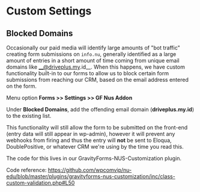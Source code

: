 # Custom Settings

## Blocked Domains

Occasionally our paid media will identify large amounts of "bot traffic" creating form submissions on `info.nu`, generally identified as a large amount of entries in a short amount of time coming from unique email domains like __@driveplus.my.id__. When this happens, we have custom functionality built-in to our forms to allow us to block certain form submissions from reaching our CRM, based on the email address entered on the form.

Menu option **Forms >> Settings >> GF Nus Addon**

Under **Blocked Domains**, add the offending email domain (__driveplus.my.id__) to the existing list.

This functionality will still allow the form to be submitted on the front-end (entry data will still appear in wp-admin), however it will prevent any webhooks from firing and thus the entry will **not** be sent to Eloqua, DoublePositive, or whatever CRM we're using by the time you read this.

The code for this lives in our GravityForms-NUS-Customization plugin.

Code reference: https://github.com/wpcomvip/nu-edu/blob/master/plugins/gravityforms-nus-customization/inc/class-custom-validation.php#L50
